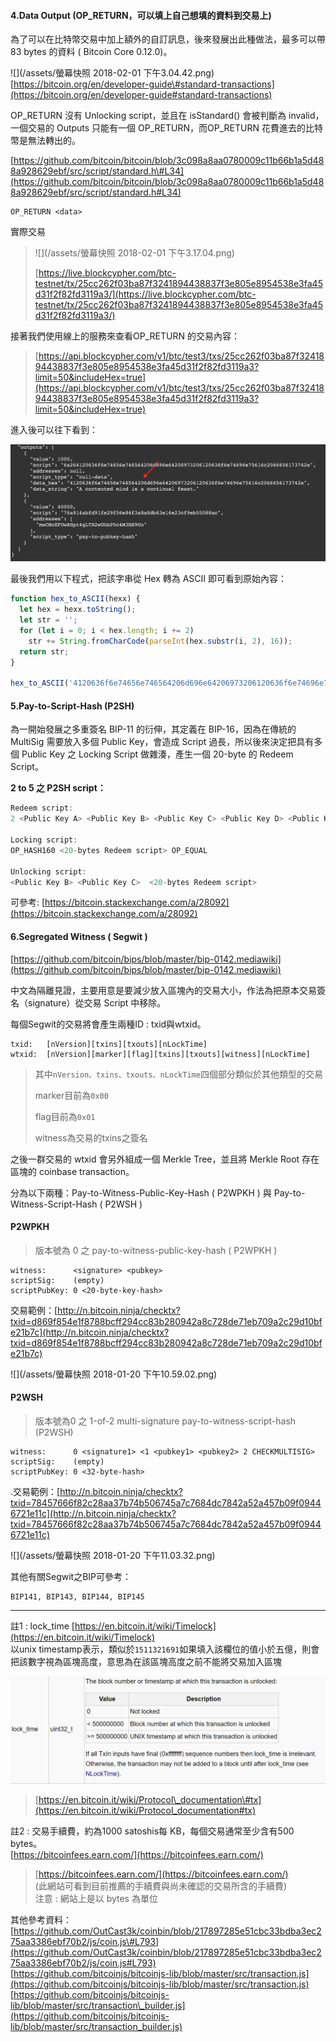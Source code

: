 #### 

#### 4.Data Output \(OP\_RETURN，可以填上自己想填的資料到交易上\)

為了可以在比特幣交易中加上額外的自訂訊息，後來發展出此種做法，最多可以帶 83 bytes 的資料 \( Bitcoin Core 0.12.0\)。

![](/assets/螢幕快照 2018-02-01 下午3.04.42.png)[https://bitcoin.org/en/developer-guide\#standard-transactions](https://bitcoin.org/en/developer-guide#standard-transactions)

OP\_RETURN 沒有 Unlocking script，並且在 isStandard\(\) 會被判斷為 invalid，一個交易的 Outputs 只能有一個 OP\_RETURN，而OP\_RETURN 花費進去的比特幣是無法轉出的。

[https://github.com/bitcoin/bitcoin/blob/3c098a8aa0780009c11b66b1a5d488a928629ebf/src/script/standard.h\#L34](https://github.com/bitcoin/bitcoin/blob/3c098a8aa0780009c11b66b1a5d488a928629ebf/src/script/standard.h#L34)

```
OP_RETURN <data>
```

實際交易

> ![](/assets/螢幕快照 2018-02-01 下午3.17.04.png)
>
> [https://live.blockcypher.com/btc-testnet/tx/25cc262f03ba87f3241894438837f3e805e8954538e3fa45d31f2f82fd3119a3/](https://live.blockcypher.com/btc-testnet/tx/25cc262f03ba87f3241894438837f3e805e8954538e3fa45d31f2f82fd3119a3/)

接著我們使用線上的服務來查看OP\_RETURN 的交易內容：

> [https://api.blockcypher.com/v1/btc/test3/txs/25cc262f03ba87f3241894438837f3e805e8954538e3fa45d31f2f82fd3119a3?limit=50&includeHex=true](https://api.blockcypher.com/v1/btc/test3/txs/25cc262f03ba87f3241894438837f3e805e8954538e3fa45d31f2f82fd3119a3?limit=50&includeHex=true)

進入後可以往下看到：

![](/assets/kasd423423.png)

最後我們用以下程式，把該字串從 Hex 轉為 ASCII 即可看到原始內容：

```js
function hex_to_ASCII(hexx) {
  let hex = hexx.toString();
  let str = '';
  for (let i = 0; i < hex.length; i += 2)
    str += String.fromCharCode(parseInt(hex.substr(i, 2), 16));
  return str;
}

hex_to_ASCII('4120636f6e74656e746564206d696e64206973206120636f6e74696e75616c2066656173742e');
```

#### 5.Pay-to-Script-Hash \(P2SH\)

為一開始發展之多重簽名 BIP-11 的衍伸，其定義在 BIP-16，因為在傳統的 MultiSig 需要放入多個 Public Key，會造成 Script 過長，所以後來決定把具有多個 Public Key 之 Locking Script 做雜湊，產生一個 20-byte 的 Redeem Script。

**2 to 5 之 P2SH script：**

```go
Redeem script: 
2 <Public Key A> <Public Key B> <Public Key C> <Public Key D> <Public Key E> 5 OP_CHECKMULTISIG

Locking script:
OP_HASH160 <20-bytes Redeem script> OP_EQUAL

Unlocking script:
<Public Key B> <Public Key C>  <20-bytes Redeem script>
```

可參考: [https://bitcoin.stackexchange.com/a/28092](https://bitcoin.stackexchange.com/a/28092)

#### 6.Segregated Witness \( Segwit \)

[https://github.com/bitcoin/bips/blob/master/bip-0142.mediawiki](https://github.com/bitcoin/bips/blob/master/bip-0142.mediawiki)

中文為隔離見證，主要用意是要減少放入區塊內的交易大小，作法為把原本交易簽名（signature）從交易 Script 中移除。

每個Segwit的交易將會產生兩種ID : txid與wtxid。

```
txid:   [nVersion][txins][txouts][nLockTime]
wtxid:  [nVersion][marker][flag][txins][txouts][witness][nLockTime]
```

> 其中`nVersion、txins、txouts、nLockTime`四個部分類似於其他類型的交易
>
> marker目前為`0x00`
>
> flag目前為`0x01`
>
> witness為交易的txins之簽名

之後一群交易的 wtxid 會另外組成一個 Merkle Tree，並且將 Merkle Root 存在區塊的 coinbase transaction。

分為以下兩種：Pay-to-Witness-Public-Key-Hash \( P2WPKH \) 與 Pay-to-Witness-Script-Hash \( P2WSH \)

#### P2WPKH

> 版本號為 0 之 pay-to-witness-public-key-hash \( P2WPKH \)

```
witness:      <signature> <pubkey>
scriptSig:    (empty)
scriptPubKey: 0 <20-byte-key-hash>
```

交易範例：[http://n.bitcoin.ninja/checktx?txid=d869f854e1f8788bcff294cc83b280942a8c728de71eb709a2c29d10bfe21b7c](http://n.bitcoin.ninja/checktx?txid=d869f854e1f8788bcff294cc83b280942a8c728de71eb709a2c29d10bfe21b7c)

![](/assets/螢幕快照 2018-01-20 下午10.59.02.png)

#### P2WSH

> 版本號為0 之 1-of-2 multi-signature  pay-to-witness-script-hash \(P2WSH\)

```
witness:      0 <signature1> <1 <pubkey1> <pubkey2> 2 CHECKMULTISIG>
scriptSig:    (empty)
scriptPubKey: 0 <32-byte-hash>
```

.交易範例：[http://n.bitcoin.ninja/checktx?txid=78457666f82c28aa37b74b506745a7c7684dc7842a52a457b09f09446721e11c](http://n.bitcoin.ninja/checktx?txid=78457666f82c28aa37b74b506745a7c7684dc7842a52a457b09f09446721e11c)

![](/assets/螢幕快照 2018-01-20 下午11.03.32.png)

其他有關Segwit之BIP可參考：

```
BIP141, BIP143, BIP144, BIP145
```

---

註1 : lock\_time   [https://en.bitcoin.it/wiki/Timelock](https://en.bitcoin.it/wiki/Timelock)  
以unix timestamp表示，類似於`1511321691`如果填入該欄位的值小於五億，則會把該數字視為區塊高度，意思為在該區塊高度之前不能將交易加入區塊

![](/assets/09isd.png)

> [https://en.bitcoin.it/wiki/Protocol\_documentation\#tx](https://en.bitcoin.it/wiki/Protocol_documentation#tx)

註2 : 交易手續費，約為1000 satoshis每 KB，每個交易通常至少含有500 bytes。  
[https://bitcoinfees.earn.com/](https://bitcoinfees.earn.com/)

> [https://bitcoinfees.earn.com/](https://bitcoinfees.earn.com/)  
>  \(此網站可看到目前推薦的手續費與尚未確認的交易所含的手續費\)  
>  注意 : 網站上是以 bytes 為單位

其他參考資料：  
[https://github.com/OutCast3k/coinbin/blob/217897285e51cbc33bdba3ec275aa3386ebf70b2/js/coin.js\#L793](https://github.com/OutCast3k/coinbin/blob/217897285e51cbc33bdba3ec275aa3386ebf70b2/js/coin.js#L793)  
[https://github.com/bitcoinjs/bitcoinjs-lib/blob/master/src/transaction.js](https://github.com/bitcoinjs/bitcoinjs-lib/blob/master/src/transaction.js)  
[https://github.com/bitcoinjs/bitcoinjs-lib/blob/master/src/transaction\_builder.js](https://github.com/bitcoinjs/bitcoinjs-lib/blob/master/src/transaction_builder.js)

